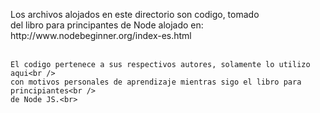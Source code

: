 
<p>
    Los archivos alojados en este directorio son codigo, tomado<br />
    del libro para principantes de Node alojado en:<br />
    http://www.nodebeginner.org/index-es.html<br /><br />
    
    El codigo pertenece a sus respectivos autores, solamente lo utilizo aqui<br />
    con motivos personales de aprendizaje mientras sigo el libro para principiantes<br />
    de Node JS.<br>
</p>